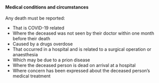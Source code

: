 ####  Medical conditions and circumstances

Any death must be reported:

  * That is COVID-19 related 
  * Where the deceased was not seen by their doctor within one month before their death 
  * Caused by a drugs overdose 
  * That occurred in a hospital and is related to a surgical operation or anaesthesia 
  * Which may be due to a prion disease 
  * Where the deceased person is dead on arrival at a hospital 
  * Where concern has been expressed about the deceased person’s medical treatment 
